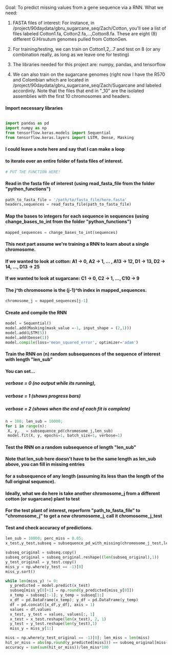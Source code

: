 Goal:  To predict missing values from a gene sequence via a RNN.
What we need:
 1.  FASTA files of interest:  For instance, in /project/90daydata/gbru_sugarcane_seq/Zach/Cotton, you'll see a list of files labeled
     Cotton1.fa, Cotton2.fa,...,Cotton8.fa.  These are eight (8) different G.Hirsutum genomes pulled from CottonGen.
     
 2.  For training/testing, we can train on Cotton1,2,..7 and test on 8 (or any combination really, as long as we leave one for testing)
   
 3.  The libraries needed for this project are: numpy, pandas, and tensorflow
   
 4.  We can also train on the sugarcane genomes (right now I have the R570 and Colombian which are located in /project/90daydata/gbru_sugarcane_seq/Zach/Sugarcane
     and labeled accordinly.  Note that the files that end in "_10" are the isolated assemblies with the first 10 chromosomes and headers.  

#### Import necessary libraries
```python

import pandas as pd
import numpy as np
from tensorflow.keras.models import Sequential
from tensorflow.keras.layers import LSTM, Dense, Masking
```

#### I could leave a note here and say that I can make a loop 
#### to iterate over an entire folder of fasta files of interest.
```python
# PUT THE FUNCTION HERE!
```

#### Read in the fasta file of interest (using read_fasta_file from the folder "python_functions")
```python
path_to_fasta_file = '/path/to/fasta_file/here.fasta'
headers,sequences = read_fasta_file(path_to_fasta_file)
```

#### Map the bases to integers for each sequence in sequences (using change_bases_to_int from the folder "python_functions")
```python
mapped_sequences = change_bases_to_int(sequences)
```

#### This next part assume we're training a RNN to learn about a single chromosome.
#### If we wanted to look at cotton:     A1 -> 0, A2 -> 1, ... , A13 -> 12, D1 -> 13, D2 -> 14, ..., D13 -> 25
#### If we wanted to look at sugarcane:  C1 -> 0, C2 -> 1, ..., C10 -> 9
#### The j^th chromosome is the (j-1)^th index in mapped_sequences.
```python
chromosome_j = mapped_sequences[j-1]
```

#### Create and compile the RNN
```python
model = Sequential()
model.add(Masking(mask_value =-1, input_shape = (2,1)))
model.add(LSTM(5))
model.add(Dense(1))
model.compile(loss='mean_squared_error', optimizer='adam')
```

#### Train the RNN on (n) random subsequences of the sequence of interest with length "len_sub"
#### You can set... 
##### verbose = 0 (no output while its running), 
##### verbose = 1 (shows progress bars)
##### verbose = 2 (shows when the end of each fit is complete)
```python
n = 100; len_sub = 10000; 
for i in range(n):
 X, y, _ = subsequence_pd(chromosome_j,len_sub)
 model.fit(X, y, epochs=1, batch_size=1, verbose=1)
```

#### Test the RNN on a random subsequence of length "len_sub"
#### Note that len_sub here doesn't have to be the same length as len_sub above, you can fill in missing entries
#### for a subsequence of any length (assuming its less than the length of the full original sequence).
#### Ideally, what we do here is take another chromosome_j from a different cotton (or sugarcane) plant to test
#### For the test plant of interest, reperform "path_to_fasta_file" to "chromosome_j" to get a new chromosome_j, call it chromosome_j_test

#### Test and check accuracy of predictions.
```python
len_sub = 10000; perc_miss = 0.05;
x_test,y_test,subseq = subsequence_pd_with_missing(chromosome_j_test,len_sub,perc_miss)

subseq_original = subseq.copy()
subseq_original = subseq_original.reshape((len(subseq_original),1))
y_test_original = y_test.copy()
miss_y = np.where(y_test == -1)[0]
miss_y.sort()

while len(miss_y) != 0:
  y_predicted = model.predict(x_test)
  subseq[miss_y[0]+1] = np.round(y_predicted[miss_y[0]])
  x_temp = subseq[:-1]; y_temp = subseq[1:]
  x_df = pd.DataFrame(x_temp); y_df = pd.DataFrame(y_temp)
  df = pd.concat([x_df,y_df], axis = 1)
  values = df.values
  x_test, y_test = values, values[:, 1]
  x_test = x_test.reshape(len(x_test), 2, 1)
  y_test = y_test.reshape(len(y_test),1)
  miss_y = miss_y[1:]

miss = np.where(y_test_original == -1)[0]; len_miss = len(miss)
hit_or_miss = abs(np.round(y_predicted[miss])) == subseq_original[miss+1]
accuracy = sum(sum(hit_or_miss))/len_miss*100
```


